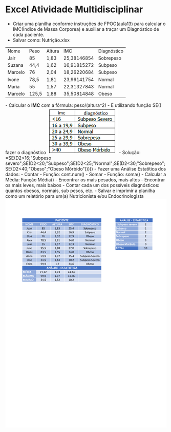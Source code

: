 # Excel Atividade Multidisciplinar
- Criar uma planilha conforme instruções de FPOO(aula13) para calcular o IMC(Índice de Massa Corporea) e auxiliar a traçar um Diagnóstico de cada paciente.
- Salvar como: Nutrição.xlsx
<table>
<tr><td>Nome</td><td>Peso</td><td>Altura</td><td>IMC</td><td>Diagnóstico</td></tr>
<tr><td>Jair</td><td>85</td><td>1,83</td><td>25,38146854</td><td>Sobrepeso</td></tr>
<tr><td>Suzana</td><td>44,4</td><td>1,62</td><td>16,91815272</td><td>Subpeso</td></tr>
<tr><td>Marcelo</td><td>76</td><td>2,04</td><td>18,26220684</td><td>Subpeso</td></tr>
<tr><td>Ivone</td><td>78,5</td><td>1,81</td><td>23,96141754</td><td>Normal</td></tr>
<tr><td>Maria</td><td>55</td><td>1,57</td><td>22,31327843</td><td>Normal</td></tr>
<tr><td>Marcelo</td><td>125,5</td><td>1,88</td><td>35,50814848</td><td>Obeso</td></tr>
</table>
- Calcular o <b>IMC</b> com a fórmula: peso/(altura^2)
- E utilizando função SE() fazer o diagnóstico 
<img src="imc.png">
- Solução: =SE(D2<16;"Subpeso severo";SE(D2<20;"Subpeso";SE(D2<25;"Normal";SE(D2<30;"Sobrepeso";SE(D2<40;"Obeso";"Obeso Mórbido")))))
- Fazer uma Análise Estatítica dos dados:
	- Contar - Função: cont.num()
	- Somar - Função: soma()
	- Calcular a Média: Função Média()
	- Encontrar os mais pesados, mais altos
	- Encontrar os mais leves, mais baixos
	- Contar cada um dos possíveis diagnósticos: quantos obesos, normais, sub pesos, etc.
- Salvar e imprimir a planilha como um relatório para um(a) Nutricionista e/ou Endocrinologista
	
<img src="Nutrição.pdf">
